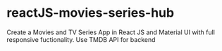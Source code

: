 # reactJS-movies-series-hub
Create a Movies and TV Series App in React JS and Material UI with full responsive fuctionality. Use TMDB API for backend

